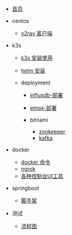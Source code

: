 
- [首页](README.md)

- centos
  - [v2ray 客户端](centos/v2ray-客户端安装使用.md)

- k3s

  - [k3s 安装使用](k3s/k3s.md)
  - [helm 安装](k3s/helm.md)
  
  - deployment
    - [influxdb-部署](k3s/deployment/influxdb-部署.md)
    - [emqx-部署](k3s/deployment/emqx.md)
    
    - bitnami
      - [zookeeper](k3s/deployment/bitnami/zookeeper.md)
      - [kafka](k3s/deployment/bitnami/kafka.md)

- docker

  - [docker 命令](docker/docker-order.md)
  - [ngrok](docker/ngrok-docker.md)
  - [各种控制台UI工具](docker/console-ui.md)

- springboot
  - [脚手架](springboot/项目生成脚手架.md)

- 测试

  - [流程图](test/流程图.md)
